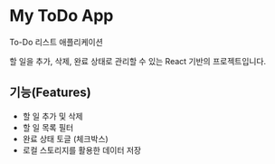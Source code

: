 # My ToDo App

To-Do 리스트 애플리케이션

할 일을 추가, 삭제, 완료 상태로 관리할 수 있는 React 기반의 프로젝트입니다.

## 기능(Features)

- 할 일 추가 및 삭제
- 할 일 목록 필터
- 완료 상태 토글 (체크박스)
- 로컬 스토리지를 활용한 데이터 저장
